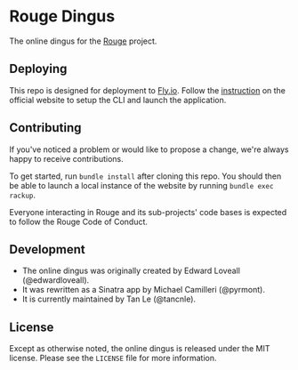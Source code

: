 # Rouge Dingus

The online dingus for the [Rouge](https://github.com/rouge-ruby/rouge) project.

## Deploying

This repo is designed for deployment to [Fly.io](https://fly.io). Follow the
[instruction](https://fly.io/docs/speedrun/) on the official website to setup the
CLI and launch the application.

## Contributing

If you've noticed a problem or would like to propose a change, we're always
happy to receive contributions.

To get started, run `bundle install` after cloning this repo. You should then be
able to launch a local instance of the website by running `bundle exec rackup`.

Everyone interacting in Rouge and its sub-projects' code bases is expected to follow
the Rouge Code of Conduct.

## Development

- The online dingus was originally created by Edward Loveall (@edwardloveall).
- It was rewritten as a Sinatra app by Michael Camilleri (@pyrmont).
- It is currently maintained by Tan Le (@tancnle).

## License

Except as otherwise noted, the online dingus is released under the MIT license.
Please see the `LICENSE` file for more information.
